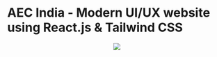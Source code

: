 # AEC India - Modern UI/UX website using React.js & Tailwind CSS
<p align="center">
  <img src="https://i.ibb.co/PcKnxkm/Screenshot-2024-06-25-054006.png" />
</p>
